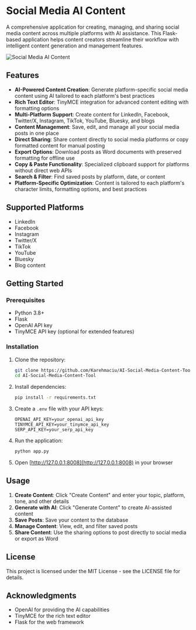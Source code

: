 # Social Media AI Content

A comprehensive application for creating, managing, and sharing social media content across multiple platforms with AI assistance. This Flask-based application helps content creators streamline their workflow with intelligent content generation and management features.

![Social Media AI Content](https://via.placeholder.com/800x400?text=Social+Media+AI+Content)

## Features

- **AI-Powered Content Creation**: Generate platform-specific social media content using AI tailored to each platform's best practices
- **Rich Text Editor**: TinyMCE integration for advanced content editing with formatting options
- **Multi-Platform Support**: Create content for LinkedIn, Facebook, Twitter/X, Instagram, TikTok, YouTube, Bluesky, and blogs
- **Content Management**: Save, edit, and manage all your social media posts in one place
- **Direct Sharing**: Share content directly to social media platforms or copy formatted content for manual posting
- **Export Options**: Download posts as Word documents with preserved formatting for offline use
- **Copy & Paste Functionality**: Specialized clipboard support for platforms without direct web APIs
- **Search & Filter**: Find saved posts by platform, date, or content
- **Platform-Specific Optimization**: Content is tailored to each platform's character limits, formatting options, and best practices

## Supported Platforms

- LinkedIn
- Facebook
- Instagram
- Twitter/X
- TikTok
- YouTube
- Bluesky
- Blog content

## Getting Started

### Prerequisites

- Python 3.8+
- Flask
- OpenAI API key
- TinyMCE API key (optional for extended features)

### Installation

1. Clone the repository:

   ```bash
   git clone https://github.com/Karehmaciu/AI-Social-Media-Content-Tool.git
   cd AI-Social-Media-Content-Tool
   ```

2. Install dependencies:

   ```bash
   pip install -r requirements.txt
   ```

3. Create a `.env` file with your API keys:

   ```env
   OPENAI_API_KEY=your_openai_api_key
   TINYMCE_API_KEY=your_tinymce_api_key
   SERP_API_KEY=your_serp_api_key
   ```

4. Run the application:

   ```bash
   python app.py
   ```

5. Open [http://127.0.0.1:8008](http://127.0.0.1:8008) in your browser

## Usage

1. **Create Content**: Click "Create Content" and enter your topic, platform, tone, and other details
2. **Generate with AI**: Click "Generate Content" to create AI-assisted content
3. **Save Posts**: Save your content to the database
4. **Manage Content**: View, edit, and filter saved posts
5. **Share Content**: Use the sharing options to post directly to social media or export as Word

## License

This project is licensed under the MIT License - see the LICENSE file for details.

## Acknowledgments

- OpenAI for providing the AI capabilities
- TinyMCE for the rich text editor
- Flask for the web framework
